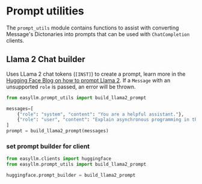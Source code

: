 # Prompt utilities

The `prompt_utils`  module contains functions to assist with converting Message's Dictonaries into prompts that can be used with `ChatCompletion` clients. 

## Llama 2 Chat builder 

Uses LLama 2 chat tokens (`[INST]`) to create a prompt, learn more in the [Hugging Face Blog on how to prompt Llama 2](https://huggingface.co/blog/llama2#how-to-prompt-llama-2). If a `Message` with an unsupported `role` is passed, an error will be thrown.

```python
from easyllm.prompt_utils import build_llama2_prompt

messages=[
    {"role": "system", "content": "You are a helpful assistant."},
    {"role": "user", "content": "Explain asynchronous programming in the style of the pirate Blackbeard."},
]
prompt = build_llama2_prompt(messages)
```

### set prompt builder for client

```python
from easyllm.clients import huggingface
from easyllm.prompt_utils import build_llama2_prompt

huggingface.prompt_builder = build_llama2_prompt
```
